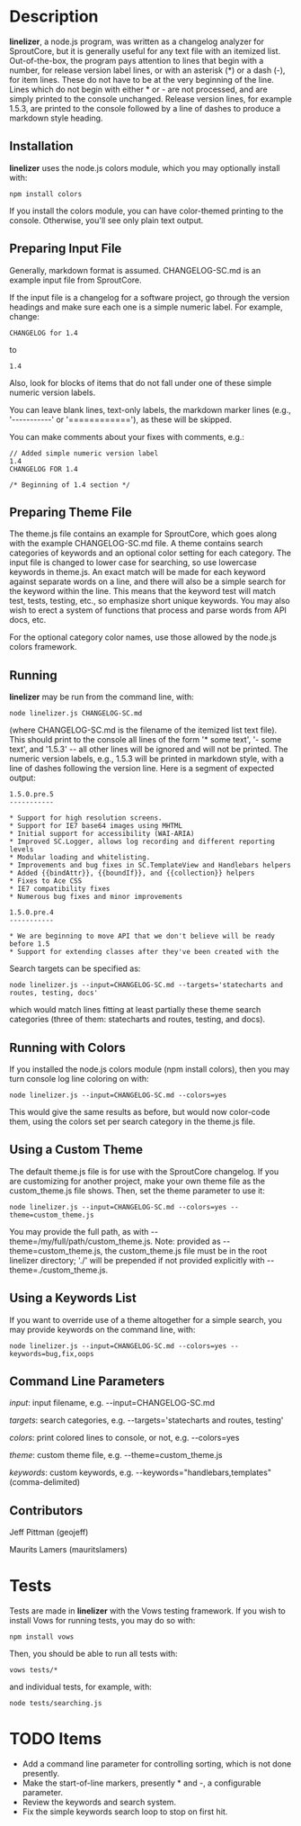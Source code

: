 Description
===============
**linelizer**, a node.js program, was written as a changelog analyzer for SproutCore, but it is generally useful for any text file with an itemized list. Out-of-the-box, the program pays attention to lines that begin with a number, for release version label lines, or with an asterisk (*) or a dash (-), for item lines. These do not have to be at the very beginning of the line. Lines which do not begin with either * or - are not processed, and are simply printed to the console unchanged. Release version lines, for example 1.5.3, are printed to the console followed by a line of dashes to produce a markdown style heading.

Installation
------------

**linelizer** uses the node.js colors module, which you may optionally install with:

	npm install colors

If you install the colors module, you can have color-themed printing to the console. Otherwise, you'll see only plain text output.

Preparing Input File
--------------------
Generally, markdown format is assumed. CHANGELOG-SC.md is an example input file from SproutCore.

If the input file is a changelog for a software project, go through the version headings and make sure each one is a simple numeric label. For example, change:

	CHANGELOG for 1.4

to

	1.4

Also, look for blocks of items that do not fall under one of these simple numeric version labels.

You can leave blank lines, text-only labels, the markdown marker lines (e.g., '-----------' or '============'), as these will be skipped.

You can make comments about your fixes with comments, e.g.:

	// Added simple numeric version label
	1.4
	CHANGELOG FOR 1.4

	/* Beginning of 1.4 section */

Preparing Theme File
--------------------
The theme.js file contains an example for SproutCore, which goes along with the example CHANGELOG-SC.md file. A theme contains search categories of keywords and an optional color setting for each category. The input file is changed to lower case for searching, so use lowercase keywords in theme.js. An exact match will be made for each keyword against separate words on a line, and there will also be a simple search for the keyword within the line. This means that the keyword test will match test, tests, testing, etc., so emphasize short unique keywords. You may also wish to erect a system of functions that process and parse words from API docs, etc.

For the optional category color names, use those allowed by the node.js colors framework.

Running
-------

**linelizer** may be run from the command line, with:

	node linelizer.js CHANGELOG-SC.md 

(where CHANGELOG-SC.md is the filename of the itemized list text file). This should print to the console all lines of the form '* some text', '- some text', and '1.5.3' -- all other lines will be ignored and will not be printed. The numeric version labels, e.g., 1.5.3 will be printed in markdown style, with a line of dashes following the version line. Here is a segment of expected output:

    1.5.0.pre.5
    -----------

    * Support for high resolution screens.
    * Support for IE7 base64 images using MHTML
    * Initial support for accessibility (WAI-ARIA)
    * Improved SC.Logger, allows log recording and different reporting levels
    * Modular loading and whitelisting.
    * Improvements and bug fixes in SC.TemplateView and Handlebars helpers
    * Added {{bindAttr}}, {{boundIf}}, and {{collection}} helpers
    * Fixes to Ace CSS
    * IE7 compatibility fixes
    * Numerous bug fixes and minor improvements

    1.5.0.pre.4
    -----------

    * We are beginning to move API that we don't believe will be ready before 1.5
    * Support for extending classes after they've been created with the

Search targets can be specified as:

    node linelizer.js --input=CHANGELOG-SC.md --targets='statecharts and routes, testing, docs'

which would match lines fitting at least partially these theme search categories (three of them: statecharts and routes, testing, and docs).

Running with Colors
-------------------

If you installed the node.js colors module (npm install colors), then you may turn console log line coloring on with:

    node linelizer.js --input=CHANGELOG-SC.md --colors=yes

This would give the same results as before, but would now color-code them, using the colors set per search category in the theme.js file.

Using a Custom Theme
--------------------

The default theme.js file is for use with the SproutCore changelog. If you are customizing for another project, make your own theme file as the custom_theme.js file shows. Then, set the theme parameter to use it:

    node linelizer.js --input=CHANGELOG-SC.md --colors=yes --theme=custom_theme.js

You may provide the full path, as with --theme=/my/full/path/custom_theme.js. Note: provided as --theme=custom_theme.js, the custom_theme.js file must be in the root linelizer directory; './' will be prepended if not provided explicitly with --theme=./custom_theme.js.

Using a Keywords List
---------------------

If you want to override use of a theme altogether for a simple search, you may provide keywords on the command line, with:

    node linelizer.js --input=CHANGELOG-SC.md --colors=yes --keywords=bug,fix,oops

Command Line Parameters
-----------------------

*input*: input filename, e.g. --input=CHANGELOG-SC.md

*targets*: search categories, e.g. --targets='statecharts and routes, testing'

*colors*: print colored lines to console, or not, e.g. --colors=yes

*theme*: custom theme file, e.g. --theme=custom_theme.js

*keywords*: custom keywords, e.g. --keywords="handlebars,templates" (comma-delimited)

Contributors
------------

Jeff Pittman (geojeff)

Maurits Lamers (mauritslamers)

Tests
=====
Tests are made in **linelizer** with the Vows testing framework. If you wish to install Vows for running tests, you may do so with:

	npm install vows

Then, you should be able to run all tests with:

    vows tests/*

and individual tests, for example, with:

    node tests/searching.js

TODO Items
==========
* Add a command line parameter for controlling sorting, which is not done presently.
* Make the start-of-line markers, presently * and -, a configurable parameter.
* Review the keywords and search system.
* Fix the simple keywords search loop to stop on first hit.

